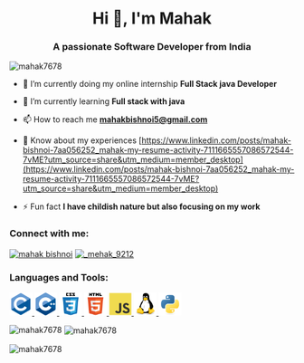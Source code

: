<h1 align="center">Hi 👋, I'm Mahak</h1>
<h3 align="center">A passionate Software Developer from India</h3>
<p align="left"> <img src="https://komarev.com/ghpvc/?username=mahak7678&label=Profile%20views&color=0e75b6&style=flat" alt="mahak7678" /> </p>

- 🔭 I’m currently doing my online internship **Full Stack java Developer**

- 🌱 I’m currently learning **Full stack with java**

- 📫 How to reach me **mahakbishnoi5@gmail.com**

- 📄 Know about my experiences [https://www.linkedin.com/posts/mahak-bishnoi-7aa056252_mahak-my-resume-activity-7111665557086572544-7vME?utm_source=share&utm_medium=member_desktop](https://www.linkedin.com/posts/mahak-bishnoi-7aa056252_mahak-my-resume-activity-7111665557086572544-7vME?utm_source=share&utm_medium=member_desktop)

- ⚡ Fun fact **I have childish nature but also focusing on my work**

<h3 align="left">Connect with me:</h3>
<p align="left">
<a href="https://linkedin.com/in/mahak bishnoi" target="blank"><img align="center" src="https://raw.githubusercontent.com/rahuldkjain/github-profile-readme-generator/master/src/images/icons/Social/linked-in-alt.svg" alt="mahak bishnoi" height="30" width="40" /></a>
<a href="https://instagram.com/_mehak_9212" target="blank"><img align="center" src="https://raw.githubusercontent.com/rahuldkjain/github-profile-readme-generator/master/src/images/icons/Social/instagram.svg" alt="_mehak_9212" height="30" width="40" /></a>
</p>

<h3 align="left">Languages and Tools:</h3>
<p align="left"> <a href="https://www.cprogramming.com/" target="_blank" rel="noreferrer"> <img src="https://raw.githubusercontent.com/devicons/devicon/master/icons/c/c-original.svg" alt="c" width="40" height="40"/> </a> <a href="https://www.w3schools.com/cpp/" target="_blank" rel="noreferrer"> <img src="https://raw.githubusercontent.com/devicons/devicon/master/icons/cplusplus/cplusplus-original.svg" alt="cplusplus" width="40" height="40"/> </a> <a href="https://www.w3schools.com/css/" target="_blank" rel="noreferrer"> <img src="https://raw.githubusercontent.com/devicons/devicon/master/icons/css3/css3-original-wordmark.svg" alt="css3" width="40" height="40"/> </a> <a href="https://www.w3.org/html/" target="_blank" rel="noreferrer"> <img src="https://raw.githubusercontent.com/devicons/devicon/master/icons/html5/html5-original-wordmark.svg" alt="html5" width="40" height="40"/> </a> <a href="https://developer.mozilla.org/en-US/docs/Web/JavaScript" target="_blank" rel="noreferrer"> <img src="https://raw.githubusercontent.com/devicons/devicon/master/icons/javascript/javascript-original.svg" alt="javascript" width="40" height="40"/> </a> <a href="https://www.linux.org/" target="_blank" rel="noreferrer"> <img src="https://raw.githubusercontent.com/devicons/devicon/master/icons/linux/linux-original.svg" alt="linux" width="40" height="40"/> </a> <a href="https://www.python.org" target="_blank" rel="noreferrer"> <img src="https://raw.githubusercontent.com/devicons/devicon/master/icons/python/python-original.svg" alt="python" width="40" height="40"/> </a> </p>

<p><img align="left" src="https://github-readme-stats.vercel.app/api/top-langs?username=mahak7678&show_icons=true&locale=en&layout=compact" alt="mahak7678" /></p>

<p>&nbsp;<img align="center" src="https://github-readme-stats.vercel.app/api?username=mahak7678&show_icons=true&locale=en" alt="mahak7678" /></p>

<p><img align="center" src="https://github-readme-streak-stats.herokuapp.com/?user=mahak7678&" alt="mahak7678" /></p>

